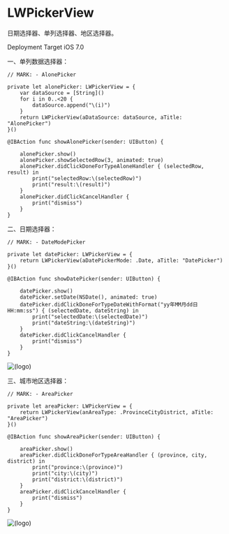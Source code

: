 # LWPickerView
日期选择器、单列选择器、地区选择器。

Deployment Target iOS 7.0

一、单列数据选择器：

    // MARK: - AlonePicker

    private let alonePicker: LWPickerView = {
        var dataSource = [String]()
        for i in 0..<20 {
            dataSource.append("\(i)")
        }
        return LWPickerView(aDataSource: dataSource, aTitle: "AlonePicker")
    }()

    @IBAction func showAlonePicker(sender: UIButton) {

        alonePicker.show()
        alonePicker.showSelectedRow(3, animated: true)
        alonePicker.didClickDoneForTypeAloneHandler { (selectedRow, result) in
            print("selectedRow:\(selectedRow)")
            print("result:\(result)")
        }
        alonePicker.didClickCancelHandler { 
            print("dismiss")
        }
    }


二、日期选择器：

    // MARK: - DateModePicker

    private let datePicker: LWPickerView = {
        return LWPickerView(aDatePickerMode: .Date, aTitle: "DatePicker")
    }()

    @IBAction func showDatePicker(sender: UIButton) {

        datePicker.show()
        datePicker.setDate(NSDate(), animated: true)
        datePicker.didClickDoneForTypeDateWithFormat("yy年MM月dd日 HH:mm:ss") { (selectedDate, dateString) in
            print("selectedDate:\(selectedDate)")
            print("dateString:\(dateString)")
        }
        datePicker.didClickCancelHandler {
            print("dismiss")
        }
    }
![(logo)](http://code4app.com/data/attachment/forum/201607/06/192327u4vcdzujbccbjgbu.png)


三、城市地区选择器：

    // MARK: - AreaPicker

    private let areaPicker: LWPickerView = {
        return LWPickerView(anAreaType: .ProvinceCityDistrict, aTitle: "AreaPicker")
    }()

    @IBAction func showAreaPicker(sender: UIButton) {

        areaPicker.show()
        areaPicker.didClickDoneForTypeAreaHandler { (province, city, district) in
            print("province:\(province)")
            print("city:\(city)")
            print("district:\(district)")
        }
        areaPicker.didClickCancelHandler {
            print("dismiss")
        }
    }

![(logo)](http://code4app.com/data/attachment/forum/201607/06/192309t9mfaf9n4ktmntfs.png)


